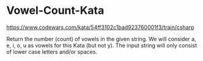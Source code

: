 # Vowel-Count-Kata
https://www.codewars.com/kata/54ff3102c1bad923760001f3/train/csharp

Return the number (count) of vowels in the given string.
We will consider a, e, i, o, u as vowels for this Kata (but not y).
The input string will only consist of lower case letters and/or spaces.
